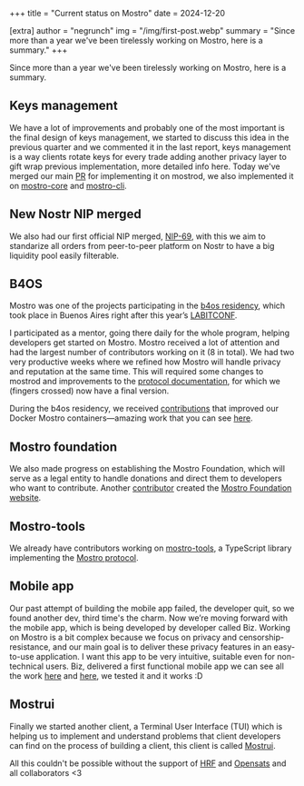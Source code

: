 +++
title = "Current status on Mostro"
date = 2024-12-20

[extra]
author = "negrunch"
img = "/img/first-post.webp"
summary = "Since more than a year we've been tirelessly working on Mostro, here is a summary."
+++

Since more than a year we've been tirelessly working on Mostro, here is a summary.

## Keys management
We have a lot of improvements and probably one of the most important is the final design of keys management, we started to discuss this idea in the previous quarter and we commented it in the last report, keys management is a way clients rotate keys for every trade adding another privacy layer to gift wrap previous implementation, more detailed info here. Today we've merged our main [PR](https://github.com/MostroP2P/mostro/pull/398) for implementing it on mostrod, we also implemented it on [mostro-core](https://github.com/MostroP2P/mostro-core/pull/67/files) and [mostro-cli](https://github.com/MostroP2P/mostro-cli/pull/89).

## New Nostr NIP merged
We also had our first official NIP merged, [NIP-69](https://github.com/nostr-protocol/nips/blob/master/69.md), with this we aim to standarize all orders from peer-to-peer platform on Nostr to have a big liquidity pool easily filterable.

## B4OS
Mostro was one of the projects participating in the [b4os residency](https://www.libreriadesatoshi.com/b4os), which took place in Buenos Aires right after this year’s [LABITCONF](https://www.labitconf.com/).

I participated as a mentor, going there daily for the whole program, helping developers get started on Mostro. Mostro received a lot of attention and had the largest number of contributors working on it (8 in total). We had two very productive weeks where we refined how Mostro will handle privacy and reputation at the same time. This will required some changes to mostrod and improvements to the [protocol documentation](https://mostro.network/protocol/), for which we (fingers crossed) now have a final version.

During the b4os residency, we received [contributions](https://github.com/MostroP2P/mostro-regtest/pull/2) that improved our Docker Mostro containers—amazing work that you can see [here](https://github.com/MostroP2P/mostro-regtest).

## Mostro foundation
We also made progress on establishing the Mostro Foundation, which will serve as a legal entity to handle donations and direct them to developers who want to contribute. Another [contributor](https://github.com/MostroP2P/mostro-foundation-website) created the [Mostro Foundation website](https://mostro.foundation/).

## Mostro-tools
We already have contributors working on [mostro-tools](https://github.com/MostroP2P/mostro-tools), a TypeScript library implementing the [Mostro protocol](https://mostro.network/protocol/).

## Mobile app
Our past attempt of building the mobile app failed, the developer quit, so we found another dev, third time's the charm. Now we’re moving forward with the mobile app, which is being developed by developer called Biz. Working on Mostro is a bit complex because we focus on privacy and censorship-resistance, and our main goal is to deliver these privacy features in an easy-to-use application. I want this app to be very intuitive, suitable even for non-technical users. Biz, delivered a first functional mobile app we can see all the work [here](https://github.com/MostroP2P/mobile/pull/31) and [here](https://github.com/MostroP2P/mobile/pull/33), we tested it and it works :D

## Mostrui
Finally we started another client, a Terminal User Interface (TUI) which is helping us to implement and understand problems that client developers can find on the process of building a client, this client is called [Mostrui](https://github.com/MostroP2P/mostrui).

All this couldn't be possible without the support of [HRF](https://hrf.org/) and [Opensats](https://opensats.org/) and all collaborators <3
